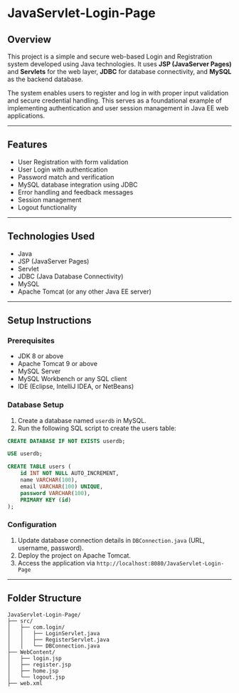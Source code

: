# JavaServlet-Login-Page

## Overview

This project is a simple and secure web-based Login and Registration system developed using Java technologies. It uses **JSP (JavaServer Pages)** and **Servlets** for the web layer, **JDBC** for database connectivity, and **MySQL** as the backend database.

The system enables users to register and log in with proper input validation and secure credential handling. This serves as a foundational example of implementing authentication and user session management in Java EE web applications.

---

## Features

- User Registration with form validation
- User Login with authentication
- Password match and verification
- MySQL database integration using JDBC
- Error handling and feedback messages
- Session management
- Logout functionality

---

## Technologies Used

- Java
- JSP (JavaServer Pages)
- Servlet
- JDBC (Java Database Connectivity)
- MySQL
- Apache Tomcat (or any other Java EE server)

---

## Setup Instructions

### Prerequisites

- JDK 8 or above
- Apache Tomcat 9 or above
- MySQL Server
- MySQL Workbench or any SQL client
- IDE (Eclipse, IntelliJ IDEA, or NetBeans)

### Database Setup

1. Create a database named `userdb` in MySQL.
2. Run the following SQL script to create the users table:

```sql
CREATE DATABASE IF NOT EXISTS userdb;

USE userdb;

CREATE TABLE users (
    id INT NOT NULL AUTO_INCREMENT,
    name VARCHAR(100),
    email VARCHAR(100) UNIQUE,
    password VARCHAR(100),
    PRIMARY KEY (id)
);
```

### Configuration

1. Update database connection details in `DBConnection.java` (URL, username, password).
2. Deploy the project on Apache Tomcat.
3. Access the application via `http://localhost:8080/JavaServlet-Login-Page`

---

## Folder Structure

```
JavaServlet-Login-Page/
├── src/
│   ├── com.login/
│   │   ├── LoginServlet.java
│   │   ├── RegisterServlet.java
│   │   └── DBConnection.java
├── WebContent/
│   ├── login.jsp
│   ├── register.jsp
│   ├── home.jsp
│   └── logout.jsp
├── web.xml
```
